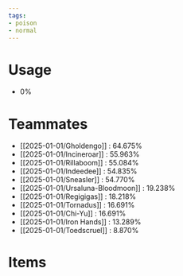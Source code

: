 ```yaml
---
tags:
- poison
- normal
---
```

# Usage
- 0%
# Teammates
- [[2025-01-01/Gholdengo]] : 64.675%
- [[2025-01-01/Incineroar]] : 55.963%
- [[2025-01-01/Rillaboom]] : 55.084%
- [[2025-01-01/Indeedee]] : 54.835%
- [[2025-01-01/Sneasler]] : 54.770%
- [[2025-01-01/Ursaluna-Bloodmoon]] : 19.238%
- [[2025-01-01/Regigigas]] : 18.218%
- [[2025-01-01/Tornadus]] : 16.691%
- [[2025-01-01/Chi-Yu]] : 16.691%
- [[2025-01-01/Iron Hands]] : 13.289%
- [[2025-01-01/Toedscruel]] : 8.870%
# Items
